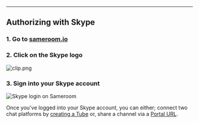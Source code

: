 ---

## Authorizing with Skype

### 1. Go to <a href="https://sameroom.io" target="_blank">sameroom.io</a>

### 2. Click on the Skype logo

![clip.png](https://in.kato.im/c76bb40f2a2e9a68eaa13a3ae2c8d8e4627c565c77aca6158f001f5492ec7724/Sameroom-Select-Platform-_0006_Skype.png)

### 3. Sign into your Skype account
![Skype login on Sameroom](https://in.kato.im/ff8415e1ee85bf542171c5cb862dbc30fe899f43f9c76ca338898b2f928fe4a/Sameroom%20Sign%20In%20Skype%20copy.png)

Once you've logged into your Skype account, you can either; connect two chat platforms by [creating a Tube](/getting-started/en/tube/skype) or, share a channel via a [Portal URL](/getting-started/en/portal/skype).
